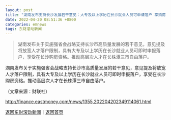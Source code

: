 ```yaml
---
layout: post
title: "湖南发布支持长沙发展若干意见：大专及以上学历在长沙就业人员可申请落户 享购房资格"
date: 2022-04-20 08:51:36 +0800
categories: emnews
tags: 东财滚动新闻
---
```

> 湖南发布关于实施强省会战略支持长沙市高质量发展的若干意见，意见提及将放宽人才落户限制，具有大专及以上学历在长沙就业人员可即时申报落户，享受在长沙购房资格。推动高层次人才在长株潭三市自由落户。

<p>湖南发布关于实施强省会战略支持长沙市高质量发展的若干意见，意见提及将放宽人才落户限制，具有大专及以上学历在长沙就业人员可即时申报落户，享受在长沙购房资格。推动高层次人才在长株潭三市自由落户。</p><p class="em_media">（文章来源：财联社）</p>

<http://finance.eastmoney.com/news/1355,202204202349114061.html>

[返回东财滚动新闻](//finews.withounder.com/emnews/)｜[返回首页](//finews.withounder.com/)
